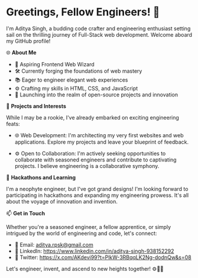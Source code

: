 # Greetings, Fellow Engineers! 👋

I'm Aditya Singh, a budding code crafter and engineering enthusiast setting sail on the thrilling journey of Full-Stack web development. Welcome aboard my GitHub profile!

🌐 **About Me**

- 🔧 Aspiring Frontend Web Wizard
- 🛠️ Currently forging the foundations of web mastery
- 📚 Eager to engineer elegant web experiences
- ⚙️ Crafting my skills in HTML, CSS, and JavaScript
- 🚀 Launching into the realm of open-source projects and innovation

💼 **Projects and Interests**

While I may be a rookie, I've already embarked on exciting engineering feats:

- 🌐 Web Development: I'm architecting my very first websites and web applications. Explore my projects and leave your blueprint of feedback.

- ⚙️ Open to Collaboration: I'm actively seeking opportunities to collaborate with seasoned engineers and contribute to captivating projects. I believe engineering is a collaborative symphony.

🚀 **Hackathons and Learning**

I'm a neophyte engineer, but I've got grand designs! I'm looking forward to participating in hackathons and expanding my engineering prowess. It's all about the voyage of innovation and invention.

📫 **Get in Touch**

Whether you're a seasoned engineer, a fellow apprentice, or simply intrigued by the world of engineering and code, let's connect:

- 📧 Email: aditya.rpsk@gmail.com
- 💬 LinkedIn: https://www.linkedin.com/in/aditya-singh-938152292
- 🚀 Twitter: https://x.com/AKdevi99?t=PlkW-3RBqqLK2Ng-dodnQw&s=08

Let's engineer, invent, and ascend to new heights together! ⚙️🚀🌐
